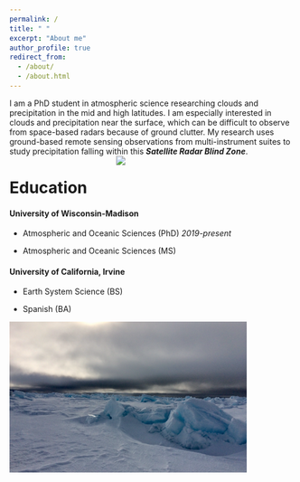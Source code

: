 ```yaml
---
permalink: /
title: " "
excerpt: "About me"
author_profile: true
redirect_from: 
  - /about/
  - /about.html
---
```


I am a PhD student in atmospheric science researching clouds and precipitation in the mid and high latitudes. I am especially interested in clouds and precipitation near the surface, which can be difficult to observe from space-based radars because of ground clutter. My research uses ground-based remote sensing observations from multi-instrument suites to study precipitation falling within this ***Satellite Radar Blind Zone***. 
<img src="/images/mqt_2022.gif"  width="300" style="float: right; margin-right: 15px;"> 

# Education

#### University of Wisconsin-Madison  

 * Atmospheric and Oceanic Sciences (PhD) *2019-present*
  
 * Atmospheric and Oceanic Sciences (MS)   
  
  
#### University of California, Irvine

*  Earth System Science (BS)
  
 * Spanish (BA)
<img src="/images/fast_ice.png" width="420">
